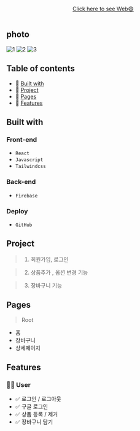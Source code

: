 <div align="center">
    <br />
      <a display="block" href="">Click here to see Web😄</a>
    <br /><br />
  </a>
</div>

## photo

![1](https://user-images.githubusercontent.com/108798401/209768056-4d72c9d7-2aac-4b3c-b15d-0c582e237b9a.PNG)
![2](https://user-images.githubusercontent.com/108798401/209768063-c44777f2-ea62-4358-ac31-d8992ab95877.PNG)
![3](https://user-images.githubusercontent.com/108798401/209768064-d64e7e00-f927-4527-9ecb-c3c2cdb9df4a.PNG)

## Table of contents

- 💛 [Built with](#built-with)
- 🧡 [Project](#project)
- 💚 [Pages](#pages)
- 💜 [Features](#features)


## Built with

### Front-end

- `React`
- `Javascript`
- `Tailwindcss`

### Back-end

- `Firebase`

### Deploy

- `GitHub`

## Project

> 1. 회원가입, 로그인 


> 2. 상품추가 , 옵션 변경 기능


> 3. 장바구니 기능


## Pages

> Root

- 홈
- 장바구니
- 상세페이지

## Features

### 🙎‍♂️ User

- ✅ 로그인 / 로그아웃
- ✅ 구글  로그인
- ✅ 상품 등록 / 제거
- ✅ 장바구니 담기
